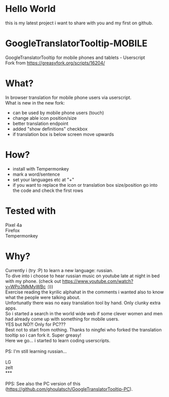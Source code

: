 # Hello World
this is my latest project i want to share with you and my first on github.

# GoogleTranslatorTooltip-MOBILE
GoogleTranslatorTooltip for mobile phones and tablets - Userscript\
Fork from https://greasyfork.org/scripts/16204/

# What?
In browser translation for mobile phone users via userscript.\
What is new in the new fork:
* can be used by mobile phone users (touch)
* change able icon position/size
* better translation endpoint
* added "show definitions" checkbox
* if translation box is below screen move upwards

# How?
* install with Tempermonkey
* mark a word/sentence
* set your languages etc at "+"
* if you want to replace the icon or translation box size/position go into the code and check the first rows

# Tested with
Pixel 4a\
Firefox\
Tempermonkey

# Why?
Currently i (try :P) to learn a new language: russian.\
To dive into i choose to hear russian music on youtube late at night in bed with my phone. (check out https://www.youtube.com/watch?v=WPo3MkMyWBc :)))\
Exercise reading the kyrilic alphahat in the comments i wanted also to know what the people were talking about.\
Unfortunatly there was no easy translation tool by hand. Only clunky extra apps.\
So i started a search in the world wide web if some clever women and men had already come up with something for mobile users.\
YES but NO?! Only for PC???\
Best not to start from nothing. Thanks to ningfei who forked the translation tooltip so i can fork it. Super greasy!\
Here we go... i started to learn coding userscripts.\
\
PS: I'm still learning russian...\
\
LG\
zelt\
***\
\
PPS: See also the PC version of this (https://github.com/ghoulatsch/GoogleTranslatorTooltip-PC).

